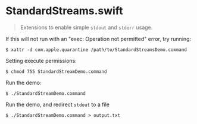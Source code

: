 # StandardStreams.swift

> Extensions to enable simple `stdout` and `stderr` usage.

If this will not run with an "exec: Operation not permitted" error, try running:
	
    $ xattr -d com.apple.quarantine /path/to/StandardStreamsDemo.command

Setting execute permissions:

    $ chmod 755 StandardStreamDemo.command 
    
Run the demo:

    $ ./StandardStreamDemo.command 
    
Run the demo, and redirect `stdout` to a file

    $ ./StandardStreamDemo.command > output.txt
    
 